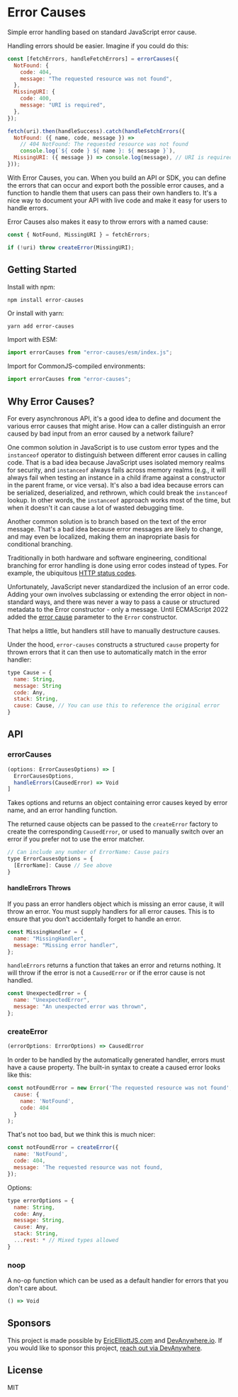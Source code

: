 # Error Causes

Simple error handling based on standard JavaScript error cause.

Handling errors should be easier. Imagine if you could do this:

```js
const [fetchErrors, handleFetchErrors] = errorCauses({
  NotFound: {
    code: 404,
    message: "The requested resource was not found",
  },
  MissingURI: {
    code: 400,
    message: "URI is required",
  },
});

fetch(uri).then(handleSuccess).catch(handleFetchErrors({
  NotFound: ({ name, code, message }) =>
    // 404 NotFound: The requested resource was not found
    console.log(`${ code } ${ name }: ${ message }`),
  MissingURI: ({ message }) => console.log(message), // URI is required
}));
```

With Error Causes, you can. When you build an API or SDK, you can define the errors that can occur and export both the possible error causes, and a function to handle them that users can pass their own handlers to. It's a nice way to document your API with live code and make it easy for users to handle errors.

Error Causes also makes it easy to throw errors with a named cause:

```js
const { NotFound, MissingURI } = fetchErrors;

if (!uri) throw createError(MissingURI);
```

## Getting Started

Install with npm:

```js
npm install error-causes
```

Or install with yarn:

```
yarn add error-causes
```

Import with ESM:

```js
import errorCauses from "error-causes/esm/index.js";
```

Import for CommonJS-compiled environments:

```js
import errorCauses from "error-causes";
```


## Why Error Causes?

For every asynchronous API, it's a good idea to define and document the various error causes that might arise. How can a caller distinguish an error caused by bad input from an error caused by a network failure?

One common solution in JavaScript is to use custom error types and the `instanceof` operator to distinguish between different error causes in calling code. That is a bad idea because JavaScript uses isolated memory realms for security, and `instanceof` always fails across memory realms (e.g., it will always fail when testing an instance in a child iframe against a constructor in the parent frame, or vice versa). It's also a bad idea because errors can be serialized, deserialized, and rethrown, which could break the `instanceof` lookup. In other words, the `instanceof` approach works most of the time, but when it doesn't it can cause a lot of wasted debugging time.

Another common solution is to branch based on the text of the error message. That's a bad idea because error messages are likely to change, and may even be localized, making them an inapropriate basis for conditional branching.

Traditionally in both hardware and software engineering, conditional branching for error handling is done using error codes instead of types. For example, the ubiquitous [HTTP status codes](https://en.wikipedia.org/wiki/List_of_HTTP_status_codes).

Unfortunately, JavaScript never standardized the inclusion of an error code. Adding your own involves subclassing or extending the error object in non-standard ways, and there was never a way to pass a cause or structured metadata to the Error constructor - only a message. Until ECMAScript 2022 added the [error cause](https://developer.mozilla.org/en-US/docs/Web/JavaScript/Reference/Global_Objects/Error/cause#providing_structured_data_as_the_error_cause) parameter to the `Error` constructor.

That helps a little, but handlers still have to manually destructure causes.

Under the hood, `error-causes` constructs a structured `cause` property for thrown errors that it can then use to automatically match in the error handler:

```js
type Cause = {
  name: String,
  message: String
  code: Any,
  stack: String,
  cause: Cause, // You can use this to reference the original error
}
```

## API

### errorCauses

```js
(options: ErrorCausesOptions) => [
  ErrorCausesOptions,
  handleErrors(CausedError) => Void
]
```

Takes options and returns an object containing error causes keyed by error name, and an error handling function.

The returned cause objects can be passed to the `createError` factory to create the corresponding `CausedError`, or used to manually switch over an error if you prefer not to use the error matcher.

```js
// Can include any number of ErrorName: Cause pairs
type ErrorCausesOptions = {
  [ErrorName]: Cause // See above
}
```

#### handleErrors Throws

If you pass an error handlers object which is missing an error cause, it will throw an error. You must supply handlers for all error causes. This is to ensure that you don't accidentally forget to handle an error.

```js
const MissingHandler = {
  name: "MissingHandler",
  message: "Missing error handler",
};
```

`handleErrors` returns a function that takes an error and returns nothing. It will throw if the error is not a `CausedError` or if the error cause is not handled.

```js
const UnexpectedError = {
  name: "UnexpectedError",
  message: "An unexpected error was thrown",
};
```


### createError

```js
(errorOptions: ErrorOptions) => CausedError
```

In order to be handled by the automatically generated handler, errors must have a cause property. The built-in syntax to create a caused error looks like this:

```js
const notFoundError = new Error('The requested resource was not found', {
  cause: {
    name: 'NotFound',
    code: 404
  }
);
```

That's not too bad, but we think this is much nicer:

```js
const notFoundError = createError({
  name: 'NotFound',
  code: 404,
  message: 'The requested resource was not found,
});
```

Options:

```js
type errorOptions = {
  name: String,
  code: Any,
  message: String,
  cause: Any,
  stack: String,
  ...rest: * // Mixed types allowed
}
```

### noop

A no-op function which can be used as a default handler for errors that you don't care about.

```js
() => Void
```

## Sponsors

This project is made possible by [EricElliottJS.com](https://ericelliottjs.com) and [DevAnywhere.io](https://devanywhere.io). If you would like to sponsor this project, [reach out via DevAnywhere](https://devanywhere.io/help?subject=Sponsor+Error+Causes).


## License

MIT
